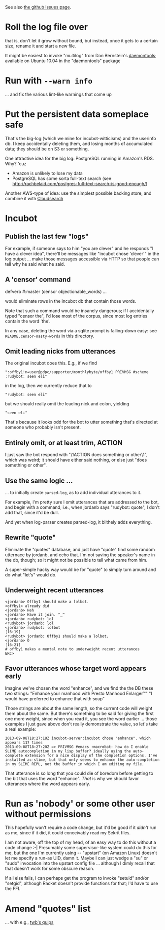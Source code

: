 See also [the github issues page](https://github.com/offby1/rudybot/issues).

# Roll the log file over
that is, don't let it grow without bound, but instead, once it gets to
a certain size, rename it and start a new file.

It might be easiest to invoke "multilog" from Dan Bernstein's
[daemontools](http://cr.yp.to/daemontools/daemontools-0.76.tar.gz);
available on Ubuntu 10.04 in the "daemontools" package

# Run with `--warn info`
... and fix the various lint-like warnings that come up

# Put the persistent data someplace safe
That's the big-log (which we mine for incubot-witticisms) and the
userinfo db.  I keep accidentally deleting them, and losing months of
accumulated data; they should be on S3 or something.

One attractive idea for the big log: PostgreSQL running in Amazon's
RDS.  Why?  'cuz

- Amazon is unlikely to lose my data
- PostgreSQL has some sorta full-text search (see http://rachbelaid.com/postgres-full-text-search-is-good-enough/)

Another AWS-type of idea: use the simplest possible backing store, and
combine it with
[Cloudsearch](http://docs.aws.amazon.com/cloudsearch/latest/developerguide/what-is-cloudsearch.html)

# Incubot
## Publish the last few "logs"

For example, if someone says to him "you are clever" and he responds
"I have a clever idea", there'll be messages like "incubot chose
'clever'" in the log output ... make those messages accessible via
HTTP so that people can tell why he said what he said.

## A 'censor' command
defverb #:master (censor objectionable_words) ...

would eliminate rows in the incubot db that contain those words.

Note that such a command would be insanely dangerous; if I
accidentally typed "censor the", I'd lose most of the corpus, since
most log entries contain the word 'the'.

In any case, deleting the word via a sqlite prompt is falling-down
easy: see `README.censor-nasty-words` in this directory.

## Omit leading nicks from utterances
The original incubot does this.  E.g., if we find

    ":offby1!n=user@pdpc/supporter/monthlybyte/offby1 PRIVMSG #scheme :rudybot: seen eli"

in the log, then we currently reduce that to

    "rudybot: seen eli"

but we should really omit the leading nick and colon, yielding

    "seen eli"

That's because it looks odd for the bot to utter something that's
directed at someone who probably isn't present.

## Entirely omit, or at least trim, ACTION
I just saw the bot respond with "\1ACTION does something or other\1",
which was weird; it should have either said nothing, or else just
"does something or other".

## Use the same logic ...
... to initially create `parsed-log`, as to add individual utterances
to it.

For example, I'm pretty sure I omit utterances that are addressed to
the bot, and begin with a command; i.e., when jordanb says "rudybot:
quote", I don't add that, since it'd be dull.

And yet when log-parser creates parsed-log, it blithely adds
everything.

## Rewrite "quote"

Eliminate the "quotes" database, and just have "quote" find some
random utternace by jordanb, and echo that.  I'm not saving the
speaker's name in the db, though; so it might not be possible to tell
what came from him.

A super-simple hacky way would be for "quote" to simply turn around
and do what "let's" would do.

## Underweight recent utterances

    <jordanb> Offby1 should make a lolbot.
    <offby1> already did
    <jordanb> Heh
    <jordanb> Have it join. ^_^
    <jordanb> rudybot: lol
    <rudybot> jordanb: lol
    <jordanb> rudybot: lolbot                                                                                           [16:19]
    <rudybot> jordanb: Offby1 should make a lolbot.
    <jordanb> O                                                                                                         [16:21]
    # offby1 makes a mental note to underweight recent utterances
    ERC>

## Favor utterances whose target word appears early
Imagine we've chosen the word "enhance", and we find the the DB these two strings:
"Enhance your manhood with Presto Manhood Enlarger™"
"I would have preferred to enhance that with soup"

Those strings are about the same length, so the current code will
weight them about the same.  But there's something to be said for
giving the first one more weight, since when you read it, you see the
word earlier ... those examples I just gave above don't really
demonstrate the value, so let's take a real example:

    2013-09-08T18:27:18Z incubot-server:incubot chose "enhance", which appears 117 times
    2013-09-08T18:27:20Z => PRIVMSG #emacs :macrobat: how do I enable SLIME autocompletion in my lisp buffer? ideally using the auto-complete extension for a nice display of the completion options. I've installed ac-slime, but that only seems to enhance the auto-completion in my SLIME REPL, not the buffer in which I am editing my file.

That utterance is so long that you could die of boredom before getting
to the bit that uses the word "enhance".  _That_ is why we should
favor utterances where the word appears early.

# Run as 'nobody' or some other user without permissions

This hopefully won't require a code change, but it'd be good if it
_didn't_ run as me, since if it did, it could conceivably read my
Sekrit files.

I am not aware, off the top of my head, of an easy way to do this
without a code change :-|  Presumably some supervisor-like system
could do this for me, but the one I'm currently using -- "upstart" (on
Amazon Linux) doesn't let me specify a run-as UID, damn it.  Maybe I
can just wedge a "su" or "sudo" invocation into the upstart config
file ... although I dimly recall that that doesn't work for some
obscure reason.

If all else fails, I can perhaps get the program to invoke "setuid"
and/or "setgid", although Racket doesn't provide functions for that;
I'd have to use the FFI.

# Amend "quotes" list

... with e.g., [twb's quips](http://www.cyber.com.au/~twb/fortunes/emacs.quip)

